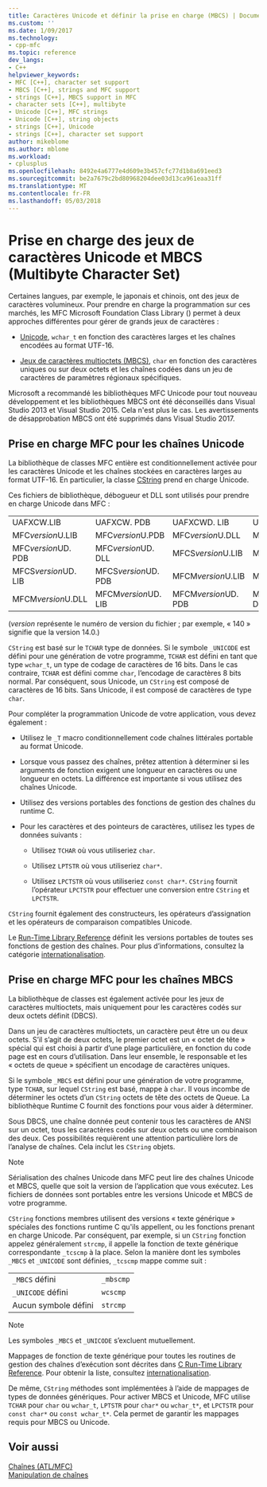 ```yaml
---
title: Caractères Unicode et définir la prise en charge (MBCS) | Documents Microsoft
ms.custom: ''
ms.date: 1/09/2017
ms.technology:
- cpp-mfc
ms.topic: reference
dev_langs:
- C++
helpviewer_keywords:
- MFC [C++], character set support
- MBCS [C++], strings and MFC support
- strings [C++], MBCS support in MFC
- character sets [C++], multibyte
- Unicode [C++], MFC strings
- Unicode [C++], string objects
- strings [C++], Unicode
- strings [C++], character set support
author: mikeblome
ms.author: mblome
ms.workload:
- cplusplus
ms.openlocfilehash: 8492e4a6777e4d609e3b457cfc77d1b8a691eed3
ms.sourcegitcommit: be2a7679c2bd80968204dee03d13ca961eaa31ff
ms.translationtype: MT
ms.contentlocale: fr-FR
ms.lasthandoff: 05/03/2018
---
```

# <a name="unicode-and-multibyte-character-set-mbcs-support"></a>Prise en charge des jeux de caractères Unicode et MBCS (Multibyte Character Set)

Certaines langues, par exemple, le japonais et chinois, ont des jeux de caractères volumineux. Pour prendre en charge la programmation sur ces marchés, les MFC Microsoft Foundation Class Library () permet à deux approches différentes pour gérer de grands jeux de caractères :

- [Unicode](#mfc-support-for-unicode-strings), `wchar_t` en fonction des caractères larges et les chaînes encodées au format UTF-16.

- [Jeux de caractères multioctets (MBCS)](#mfc-support-for-mbcs-strings), `char` en fonction des caractères uniques ou sur deux octets et les chaînes codées dans un jeu de caractères de paramètres régionaux spécifiques.

Microsoft a recommandé les bibliothèques MFC Unicode pour tout nouveau développement et les bibliothèques MBCS ont été déconseillés dans Visual Studio 2013 et Visual Studio 2015. Cela n'est plus le cas. Les avertissements de désapprobation MBCS ont été supprimés dans Visual Studio 2017.

## <a name="mfc-support-for-unicode-strings"></a>Prise en charge MFC pour les chaînes Unicode

La bibliothèque de classes MFC entière est conditionnellement activée pour les caractères Unicode et les chaînes stockées en caractères larges au format UTF-16. En particulier, la classe [CString](../atl-mfc-shared/reference/cstringt-class.md) prend en charge Unicode.

Ces fichiers de bibliothèque, débogueur et DLL sont utilisés pour prendre en charge Unicode dans MFC :

|||||
|-|-|-|-|
|UAFXCW.LIB|UAFXCW. PDB|UAFXCWD. LIB|UAFXCWD. PDB|
|MFC*version*U.LIB|MFC*version*U.PDB|MFC*version*U.DLL|MFC*version*UD. LIB|
|MFC*version*UD. PDB|MFC*version*UD. DLL|MFCS*version*U.LIB|MFCS*version*U.PDB|
|MFCS*version*UD. LIB|MFCS*version*UD. PDB|MFCM*version*U.LIB|MFCM*version*U.PDB|
|MFCM*version*U.DLL|MFCM*version*UD. LIB|MFCM*version*UD. PDB|MFCM*version*UD. DLL|

(*version* représente le numéro de version du fichier ; par exemple, « 140 » signifie que la version 14.0.)

`CString` est basé sur le `TCHAR` type de données. Si le symbole `_UNICODE` est défini pour une génération de votre programme, `TCHAR` est défini en tant que type `wchar_t`, un type de codage de caractères de 16 bits. Dans le cas contraire, `TCHAR` est défini comme `char`, l’encodage de caractères 8 bits normal. Par conséquent, sous Unicode, un `CString` est composé de caractères de 16 bits. Sans Unicode, il est composé de caractères de type `char`.

Pour compléter la programmation Unicode de votre application, vous devez également :

- Utilisez le `_T` macro conditionnellement code chaînes littérales portable au format Unicode.

- Lorsque vous passez des chaînes, prêtez attention à déterminer si les arguments de fonction exigent une longueur en caractères ou une longueur en octets. La différence est importante si vous utilisez des chaînes Unicode.

- Utilisez des versions portables des fonctions de gestion des chaînes du runtime C.

- Pour les caractères et des pointeurs de caractères, utilisez les types de données suivants :

   - Utilisez `TCHAR` où vous utiliseriez `char`.

   - Utilisez `LPTSTR` où vous utiliseriez `char*`.

   - Utilisez `LPCTSTR` où vous utiliseriez `const char*`. `CString` fournit l’opérateur `LPCTSTR` pour effectuer une conversion entre `CString` et `LPCTSTR`.

`CString` fournit également des constructeurs, les opérateurs d’assignation et les opérateurs de comparaison compatibles Unicode.

Le [Run-Time Library Reference](../c-runtime-library/c-run-time-library-reference.md) définit les versions portables de toutes ses fonctions de gestion des chaînes. Pour plus d’informations, consultez la catégorie [internationalisation](../c-runtime-library/internationalization.md).

## <a name="mfc-support-for-mbcs-strings"></a>Prise en charge MFC pour les chaînes MBCS

La bibliothèque de classes est également activée pour les jeux de caractères multioctets, mais uniquement pour les caractères codés sur deux octets définit (DBCS).

Dans un jeu de caractères multioctets, un caractère peut être un ou deux octets. S’il s’agit de deux octets, le premier octet est un « octet de tête » spécial qui est choisi à partir d’une plage particulière, en fonction du code page est en cours d’utilisation. Dans leur ensemble, le responsable et les « octets de queue » spécifient un encodage de caractères uniques.

Si le symbole `_MBCS` est défini pour une génération de votre programme, type `TCHAR`, sur lequel `CString` est basé, mappe à `char`. Il vous incombe de déterminer les octets d’un `CString` octets de tête des octets de Queue. La bibliothèque Runtime C fournit des fonctions pour vous aider à déterminer.

Sous DBCS, une chaîne donnée peut contenir tous les caractères de ANSI sur un octet, tous les caractères codés sur deux octets ou une combinaison des deux. Ces possibilités requièrent une attention particulière lors de l’analyse de chaînes. Cela inclut les `CString` objets.

> [!NOTE]
> Sérialisation des chaînes Unicode dans MFC peut lire des chaînes Unicode et MBCS, quelle que soit la version de l’application que vous exécutez. Les fichiers de données sont portables entre les versions Unicode et MBCS de votre programme.

`CString` fonctions membres utilisent des versions « texte générique » spéciales des fonctions runtime C qu'ils appellent, ou les fonctions prenant en charge Unicode. Par conséquent, par exemple, si un `CString` fonction appelez généralement `strcmp`, il appelle la fonction de texte générique correspondante `_tcscmp` à la place. Selon la manière dont les symboles `_MBCS` et `_UNICODE` sont définies, `_tcscmp` mappe comme suit :

|||
|-|-|
|`_MBCS` défini|`_mbscmp`|
|`_UNICODE` défini|`wcscmp`|
|Aucun symbole défini|`strcmp`|

> [!NOTE]
> Les symboles `_MBCS` et `_UNICODE` s’excluent mutuellement.

Mappages de fonction de texte générique pour toutes les routines de gestion des chaînes d’exécution sont décrites dans [C Run-Time Library Reference](../c-runtime-library/c-run-time-library-reference.md). Pour obtenir la liste, consultez [internationalisation](../c-runtime-library/internationalization.md).

De même, `CString` méthodes sont implémentées à l’aide de mappages de types de données génériques. Pour activer MBCS et Unicode, MFC utilise `TCHAR` pour `char` ou `wchar_t`, `LPTSTR` pour `char*` ou `wchar_t*`, et `LPCTSTR` pour `const char*` ou `const wchar_t*`. Cela permet de garantir les mappages requis pour MBCS ou Unicode.

## <a name="see-also"></a>Voir aussi

[Chaînes (ATL/MFC)](../atl-mfc-shared/strings-atl-mfc.md)  
[Manipulation de chaînes](../c-runtime-library/string-manipulation-crt.md)  
